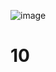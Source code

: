 ![image](https://github.com/AxAmaro09/10/assets/148808039/36abaafc-1564-4432-b2d9-e78f191c4226)
# 10
